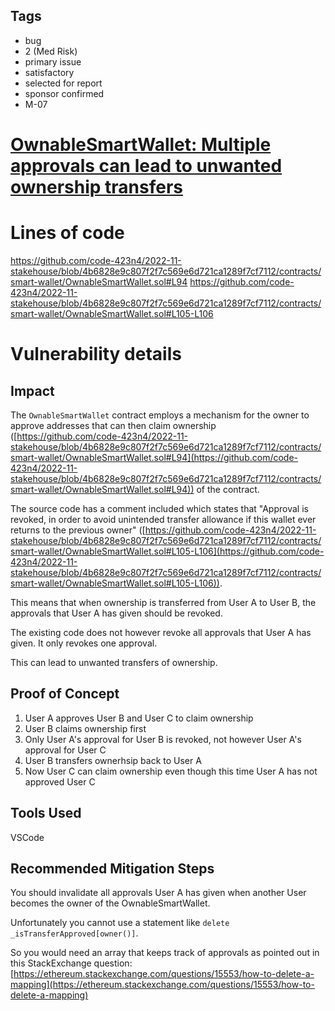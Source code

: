 ## Tags

- bug
- 2 (Med Risk)
- primary issue
- satisfactory
- selected for report
- sponsor confirmed
- M-07

# [OwnableSmartWallet: Multiple approvals can lead to unwanted ownership transfers](https://github.com/code-423n4/2022-11-stakehouse-findings/issues/99) 

# Lines of code

https://github.com/code-423n4/2022-11-stakehouse/blob/4b6828e9c807f2f7c569e6d721ca1289f7cf7112/contracts/smart-wallet/OwnableSmartWallet.sol#L94
https://github.com/code-423n4/2022-11-stakehouse/blob/4b6828e9c807f2f7c569e6d721ca1289f7cf7112/contracts/smart-wallet/OwnableSmartWallet.sol#L105-L106


# Vulnerability details

## Impact
The `OwnableSmartWallet` contract employs a mechanism for the owner to approve addresses that can then claim ownership ([https://github.com/code-423n4/2022-11-stakehouse/blob/4b6828e9c807f2f7c569e6d721ca1289f7cf7112/contracts/smart-wallet/OwnableSmartWallet.sol#L94](https://github.com/code-423n4/2022-11-stakehouse/blob/4b6828e9c807f2f7c569e6d721ca1289f7cf7112/contracts/smart-wallet/OwnableSmartWallet.sol#L94)) of the contract.  

The source code has a comment included which states that "Approval is revoked, in order to avoid unintended transfer allowance if this wallet ever returns to the previous owner" ([https://github.com/code-423n4/2022-11-stakehouse/blob/4b6828e9c807f2f7c569e6d721ca1289f7cf7112/contracts/smart-wallet/OwnableSmartWallet.sol#L105-L106](https://github.com/code-423n4/2022-11-stakehouse/blob/4b6828e9c807f2f7c569e6d721ca1289f7cf7112/contracts/smart-wallet/OwnableSmartWallet.sol#L105-L106)).  

This means that when ownership is transferred from User A to User B, the approvals that User A has given should be revoked.  

The existing code does not however revoke all approvals that User A has given. It only revokes one approval.  

This can lead to unwanted transfers of ownership.  

## Proof of Concept
1. User A approves User B and User C to claim ownership
2. User B claims ownership first
3. Only User A's approval for User B is revoked, not however User A's approval for User C
4. User B transfers ownerhsip back to User A
5. Now User C can claim ownership even though this time User A has not approved User C

## Tools Used
VSCode

## Recommended Mitigation Steps
You should invalidate all approvals User A has given when another User becomes the owner of the OwnableSmartWallet.  

Unfortunately you cannot use a statement like `delete _isTransferApproved[owner()]`.  

So you would need an array that keeps track of approvals as pointed out in this StackExchange question: [https://ethereum.stackexchange.com/questions/15553/how-to-delete-a-mapping](https://ethereum.stackexchange.com/questions/15553/how-to-delete-a-mapping)  
